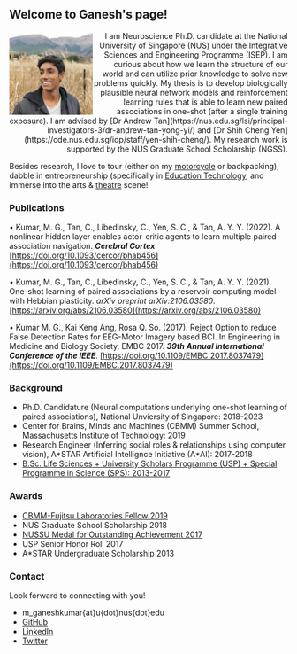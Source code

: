 ## Welcome to Ganesh's page!

<img align="left" src="ganesh_informal_square.jpg" width="30%"> 

<p align="right">
I am Neuroscience Ph.D. candidate at the National University of Singapore (NUS) under the Integrative Sciences and Engineering Programme (ISEP). I am curious about how we learn the structure of our world and can utilize prior knowledge to solve new problems quickly. My thesis is to develop biologically plausible neural network models and reinforcement learning rules that is able to learn new paired associations in one-shot (after a single training exposure). I am advised by [Dr Andrew Tan](https://nus.edu.sg/lsi/principal-investigators-3/dr-andrew-tan-yong-yi/) and [Dr Shih Cheng Yen](https://cde.nus.edu.sg/idp/staff/yen-shih-cheng/). My research work is supported by the NUS Graduate School Scholarship (NGSS). 

Besides research, I love to tour (either on my [motorcycle](https://news.nus.edu.sg/record-breaking-trip-to-gain-experience/) or backpacking), dabble in entrepreneurship (specifically in [Education Technology](www.nugen.ai), and immerse into the arts & [theatre](https://news.nus.edu.sg/news-reports/sangae-muzhangu-won-gold-saadhana-project-won-platinum) scene!
</p>

### Publications

•	Kumar, M. G., Tan, C., Libedinsky, C., Yen, S. C., & Tan, A. Y. Y. (2022). A nonlinear hidden layer enables actor-critic agents to learn multiple paired association navigation. ***Cerebral Cortex***. [https://doi.org/10.1093/cercor/bhab456](https://doi.org/10.1093/cercor/bhab456)

•	Kumar, M. G., Tan, C., Libedinsky, C., Yen, S. C., & Tan, A. Y. Y. (2021). One-shot learning of paired associations by a reservoir computing model with Hebbian plasticity. *arXiv preprint arXiv:2106.03580*. [https://arxiv.org/abs/2106.03580](https://arxiv.org/abs/2106.03580)

•	Kumar M. G., Kai Keng Ang, Rosa Q. So. (2017). Reject Option to reduce False Detection Rates for EEG-Motor Imagery based BCI. In Engineering in Medicine and Biology Society, EMBC 2017. ***39th Annual International Conference of the IEEE***. [https://doi.org/10.1109/EMBC.2017.8037479](https://doi.org/10.1109/EMBC.2017.8037479)


### Background

- Ph.D. Candidature (Neural computations underlying one-shot learning of paired associations), National Unviersity of Singapore: 2018-2023
- Center for Brains, Minds and Machines (CBMM) Summer School, Massachusetts Institute of Technology: 2019
- Research Engineer (Inferring social roles & relationships using computer vision), A\*STAR Artificial Intellignce Initiative (A\*AI): 2017-2018
- [B.Sc. Life Sciences + University Scholars Programme (USP) + Special Programme in Science (SPS): 2013-2017](https://www.facebook.com/nus.singapore/videos/10155508729748540/)

### Awards

- [CBMM-Fujitsu Laboratories Fellow 2019](https://cbmm.mit.edu/summer-school/fellows)
- NUS Graduate School Scholarship 2018
- [NUSSU Medal for Outstanding Achievement 2017](https://www.usp.nus.edu.sg/curriculum/awards-and-recognition/award-winners-of-class-2017/)
- USP Senior Honor Roll 2017
- A\*STAR Undergraduate Scholarship 2013

### Contact

Look forward to connecting with you!
+ m_ganeshkumar{at}u{dot}nus{dot}edu
+ [GitHub](www.github.com/mgkumar138)
+ [LinkedIn](www.linkedin.com/in/m-ganesh-kumar)
+ [Twitter](https://twitter.com/Ganeshk92)
